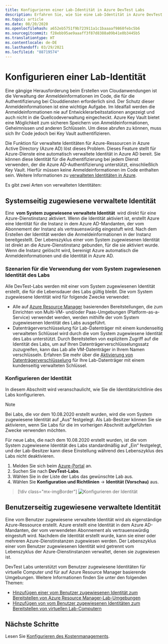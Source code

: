 ```yaml
---
title: Konfigurieren einer Lab-Identität in Azure DevTest Labs
description: Erfahren Sie, wie Sie eine Lab-Identität in Azure DevTest konfigurieren.
ms.topic: article
ms.date: 08/20/2020
ms.openlocfilehash: a652eb5751f9b723911a1c1baaaaf9860febc5b6
ms.sourcegitcommit: f28ebb95ae9aaaff3f87d8388a09b41e0b3445b5
ms.translationtype: HT
ms.contentlocale: de-DE
ms.lasthandoff: 03/29/2021
ms.locfileid: "88719574"
---
```

# <a name="configure-a-lab-identity"></a>Konfigurieren einer Lab-Identität

Eine gängige Herausforderung beim Erstellen von Cloudanwendungen ist die Verwaltung der Anmeldeinformationen im Code, die für die Authentifizierung bei Clouddiensten erforderlich sind. Der Schutz dieser Anmeldeinformationen ist eine wichtige Aufgabe. Im Idealfall werden die Anmeldeinformationen nie auf Entwicklerarbeitsstationen angezeigt und auch nicht in die Quellcodeverwaltung eingecheckt. Azure Key Vault bietet eine Möglichkeit zum sicheren Speichern von Anmeldeinformationen, Geheimnissen und anderen Schlüsseln. Um diese abrufen zu können, muss sich Ihr Code jedoch bei Key Vault authentifizieren. 

Die Funktion für verwaltete Identitäten für Azure-Ressourcen in Azure Active Directory (Azure AD) löst dieses Problem. Dieses Feature stellt für Azure-Dienste eine automatisch verwaltete Identität in Azure AD bereit. Sie können diese Identität für die Authentifizierung bei jedem Dienst verwenden, der die Azure AD-Authentifizierung unterstützt, einschließlich Key Vault. Hierfür müssen keine Anmeldeinformationen im Code enthalten sein. Weitere Informationen zu [verwalteten Identitäten in Azure](../active-directory/managed-identities-azure-resources/overview.md). 

Es gibt zwei Arten von verwalteten Identitäten: 

## <a name="system-assigned-managed-identity"></a>Systemseitig zugewiesene verwaltete Identität  

Eine  **vom System zugewiesene verwaltete Identität**  wird direkt für eine Azure-Dienstinstanz aktiviert. Wenn die Identität aktiviert ist, erstellt Azure eine Identität für die Instanz in dem Azure AD-Mandanten, der vom Abonnement der Instanz als vertrauenswürdig eingestuft wird. Nach dem Erstellen der Identität werden die Anmeldeinformationen in der Instanz bereitgestellt. Der Lebenszyklus einer vom System zugewiesenen Identität ist direkt an die Azure-Dienstinstanz gebunden, für die sie aktiviert wurde. Wenn die Instanz gelöscht wird, bereinigt Azure automatisch die Anmeldeinformationen und die Identität in Azure AD. 

### <a name="scenarios-for-using-labs-system-assigned-identity"></a>Szenarien für die Verwendung der vom System zugewiesenen Identität des Labs  

Alle DevTest-Labs werden mit einer vom System zugewiesenen Identität erstellt, die für die Lebensdauer des Labs gültig bleibt. Die vom System zugewiesene Identität wird für folgende Zwecke verwendet:  

- Alle auf [Azure Resource Manager](devtest-lab-create-environment-from-arm.md) basierenden Bereitstellungen, die zum Einrichten von Multi-VM- und/oder Paas-Umgebungen (Platform-as-a-Service) verwendet werden, werden mithilfe der vom System zugewiesenen Identität des Labs ausgeführt.  
- Datenträgerverschlüsselung für Lab-Datenträger mit einem kundenseitig verwalteten Schlüssel wird durch die vom System zugewiesene Identität des Labs unterstützt. Durch Bereitstellen von explizitem Zugriff auf die Identität des Labs, um auf Ihren Datenträgerverschlüsselungssatz zuzugreifen, kann das Lab alle VM-Datenträger in Ihrem Namen verschlüsseln. Erfahren Sie mehr über die [Aktivierung von Datenträgerverschlüsselung](encrypt-disks-customer-managed-keys.md) für Ihre Lab-Datenträger mit einem kundenseitig verwalteten Schlüssel.  

### <a name="configure-identity"></a>Konfigurieren der Identität

In diesem Abschnitt wird veranschaulicht, wie Sie die Identitätsrichtlinie des Labs konfigurieren.

> [!NOTE]
> Bei Labs, die vor dem 10.08.2020 erstellt wurden, wird die vom System zugewiesene Identität auf „Aus“ festgelegt. Als Lab-Besitzer können Sie sie aktivieren, wenn Sie Labs für die im vorherigen Abschnitt aufgeführten Zwecke verwenden möchten.  
>
> Für neue Labs, die nach dem 10.08.2020 erstellt wurden, ist die vom System zugewiesene Identität des Labs standardmäßig auf „Ein“ festgelegt, und der Lab-Besitzer kann diese Einstellung während des Lebenszyklus des Labs nicht deaktivieren.  

1. Melden Sie sich beim [Azure-Portal](https://portal.azure.com) an.
1. Suchen Sie nach **DevTest-Labs**.
1. Wählen Sie in der Liste der Labs das gewünschte Lab aus.
1. Wählen Sie **Konfiguration und Richtlinien** -> **Identität (Vorschau)** aus. 

> [!div class="mx-imgBorder"]
> ![Konfigurieren der Identität](./media/configure-lab-identity/configure-identity.png)

## <a name="user-assigned-managed-identity"></a>Benutzerseitig zugewiesene verwaltete Identität  

Eine vom Benutzer zugewiesene verwaltete Identität wird als eigenständige Azure-Ressource erstellt. Azure erstellt eine Identität in dem Azure AD-Mandanten, der vom verwendeten Abonnement als vertrauenswürdig eingestuft wird. Nachdem die Identität erstellt wurde, kann sie einer oder mehreren Azure-Dienstinstanzen zugewiesen werden. Der Lebenszyklus einer vom Benutzer zugewiesenen Identität wird getrennt vom Lebenszyklus der Azure-Dienstinstanzen verwaltet, denen sie zugewiesen ist. 

DevTest Labs unterstützt vom Benutzer zugewiesene Identitäten für virtuelle Computer und für auf Azure Resource Manager basierende Umgebungen.  Weitere Informationen finden Sie unter den folgenden Themen:

- [Hinzufügen einer vom Benutzer zugewiesenen Identität zum Bereitstellen von Azure Resource Manager-Lab-Umgebungen](use-managed-identities-environments.md)
- [Hinzufügen von vom Benutzer zugewiesenen Identitäten zum Bereitstellen von virtuellen Lab-Computern](enable-managed-identities-lab-vms.md)

## <a name="next-steps"></a>Nächste Schritte

Lesen Sie [Konfigurieren des Kostenmanagements](devtest-lab-configure-cost-management.md).